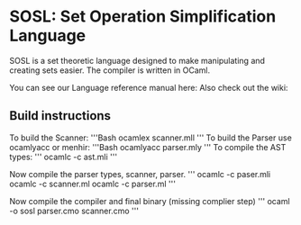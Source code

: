 # SOSL: Set Operation Simplification Language

SOSL is a set theoretic language designed to make manipulating and creating sets easier.
The compiler is written in OCaml.

You can see our Language reference manual here:
Also check out the wiki:  

## Build instructions
To build the Scanner:
'''Bash
ocamlex scanner.mll
'''
To build the Parser use ocamlyacc or menhir:
'''Bash
ocamlyacc parser.mly
'''
To compile the AST types:
'''
ocamlc -c ast.mli
'''

Now compile the parser types, scanner, parser.
'''
ocamlc -c paser.mli
ocamlc -c scanner.ml
ocamlc -c parser.ml
'''

Now compile the compiler and final binary (missing complier step)
'''
ocaml -o sosl parser.cmo scanner.cmo 
'''
